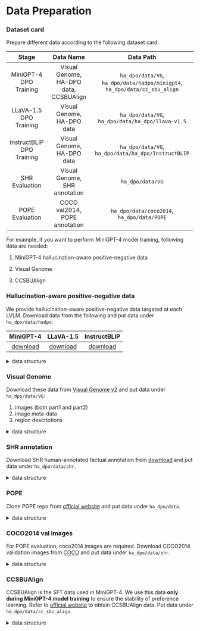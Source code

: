 # Data Preparation

### Dataset card

Prepare different data according to the following dataset card. 

| **Stage** | **Data Name** | **Data Path** | 
| :--: | :--: | :--: |
| MiniGPT-4 DPO Training | Visual Genome, HA-DPO data, CCSBUAlign | ```ha_dpo/data/VG```, ```ha_dpo/data/hadpo/minigpt4```, ```ha_dpo/data/cc_sbu_align``` |
| LLaVA-1.5 DPO Training | Visual Genome, HA-DPO data | ```ha_dpo/data/VG```, ```ha_dpo/data/ha_dpo/llava-v1.5``` |
| InstructBLIP DPO Training | Visual Genome, HA-DPO data | ```ha_dpo/data/VG```, ```ha_dpo/data/ha_dpo/InstructBLIP``` |
| SHR Evaluation | Visual Genome, SHR annotation | ```ha_dpo/data/VG``` | ```ha_dpo/data/cc_sbu_align``` |
| POPE Evaluation | COCO val2014, POPE annotation | ```ha_dpo/data/coco2014```, ```ha_dpo/data/POPE``` |

For example, if you want to perform MiniGPT-4 model training, following data are needed:

1. MiniGPT-4 hallucination-aware positive-negative data 

2. Visual Genome

3. CCSBUAlign

### Hallucination-aware positive-negative data

We provide hallucination-aware positive-negative data targeted at each LVLM. Download data from the following and put data under ```ha_dpo/data/hadpo```:

| MiniGPT-4 | LLaVA-1.5 | InstructBLIP |
| :--: | :--: | :--: |
| [download](https://huggingface.co/datasets/juliozhao/hadpo-data/tree/main/hadpo/minigpt4) | [download](https://huggingface.co/datasets/juliozhao/hadpo-data/tree/main/hadpo/llava-v1.5) | [download](https://huggingface.co/datasets/juliozhao/hadpo-data/tree/main/hadpo/instructblip) |

<details>
<summary> data structure </summary>

```
ha_dpo/data/hadpo
├── llava-v1.5
│   ├── desc_data.json
│   └── pope_data.json
├── InstructBLIP
│   ├── desc_data.json
│   └── pope_data.json
└── minigpt4
    ├── desc_data.json
    └── pope_data.json
```
    
</details>

### Visual Genome

Download these data from [Visual Genome v2](https://homes.cs.washington.edu/~ranjay/visualgenome/api.html) and put data under ```ha_dpo/data/VG```:

1. images (both part1 and part2)
2. image meta-data
3. region descriptions

<details>
<summary> data structure </summary>

```
ha_dpo/data/VG
├── image_data.json
├── region_descriptions.json
├── VG_100K
│    └──...
└── VG_100K_2
     └──...
```

</details>
    
### SHR annotation

Download SHR human-annotated factual annotation from [download](https://huggingface.co/datasets/juliozhao/SHR/tree/main) and put data under ```ha_dpo/data/shr```. 

<details>
<summary> data structure </summary>

```
ha_dpo/data/shr
├── shr_factual_part1.jsonl
├── shr_factual_part2.jsonl
└── val_images_final.json
```
    
</details>

### POPE

Clone POPE repo from [official website](https://github.com/RUCAIBox/POPE) and put data under ```ha_dpo/data```.
    
<details>
<summary> data structure </summary>

```
ha_dpo/data/
└── POPE
     └── ...
```
    
</details>

### COCO2014 val images

For POPE evaluation, coco2014 images are required. Download COCO2014 validation images from [COCO](https://cocodataset.org/#download) and put data under ```ha_dpo/data/shr```. 

<details>
<summary> data structure </summary>

```
ha_dpo/data/coco2014
└── val2014
     └── ...
```

</details>

### CCSBUAlign

CCSBUAlign is the SFT data used in MiniGPT-4. We use this data **only during MiniGPT-4 model training** to ensure the stability of preference learning. Refer to [official website](https://github.com/Vision-CAIR/MiniGPT-4/blob/main/dataset/README_2_STAGE.md) to obtain CCSBUAlign data. Put data under ```ha_dpo/data/cc_sbu_align```.

<details>
<summary> data structure </summary>

```
ha_dpo/data/cc_sbu_align
├── filter_cap.json
└── image
     └── ...
```
    
</details>